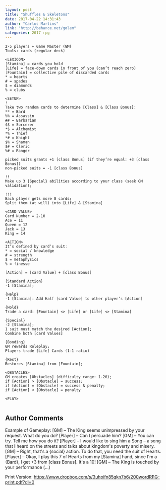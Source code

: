 ```yaml
---
layout: post
title: "Shuffles & Skeletons"
date: 2017-04-22 14:31:43
author: "Carlos Martins"
link: "http://behance.net/golem"
categories: 2017 rpg
---
```

```
2-5 players + Game Master (GM)
Tools: cards (regular deck)

<LEXICON>
[Stamina] = cards you hold
[Life] = face-down cards in front of you (can’t reach zero)
[Fountain] = collective pile of discarded cards
* = hearts
# = spades
$ = diamonds
% = clubs

<SETUP>
!
Take two random cards to determine [Class] & [Class Bonus]:
** = Bard 
%% = Assassin
## = Barbarian
$$ = Sorcerer
*$ = Alchemist
*% = Thief
*# = Knight
$% = Shaman
$# = Cleric
%# = Ranger

picked suits grants +1 [class Bonus] (if they’re equal: +3 [class Bonus])
non-picked suits = -1 [class Bonus]

!!
Make up 3 {Special} abilities according to your class (seek GM validation);

!!!
Each player gets more 8 cards;
Split them (at will) into [Life] & [Stamina]

<CARD VALUE>
Card Number = 2-10
Ace = 11
Queen = 12
Jack = 13
King = 14

<ACTION>
It’s defined by card’s suit:
* = social / knowledge
# = strength
$ = metaphysics
% = finesse

[Action] = [card Value] + [class Bonus]

{Standard Action}
-1 [Stamina];

{Help}
-1 [Stamina]: Add Half [card Value] to other player’s [Action]

{Hold}
Trade a card: [Fountain] <> [Life] or [Life] <> [Stamina]

{Special}
-2 [Stamina];
1 suit must match the desired [Action];
Combine both [card Values]

{Bonding}
GM rewards Roleplay;
Players trade [Life] Cards (1-1 ratio)

{Rest}
Restores [Stamina] from [Fountain];

<OBSTACLES>
GM creates [Obstacles] (difficulty range: 1-20); 
if [Action] > [Obstacle] = success;
if [Action] = [Obstacle] = success & penalty;
if [Action] < [Obstacle] = penalty

<PLAY>


```
## Author Comments 

Example of Gameplay:
[GM] – The King seems unimpressed by your request. What do you do?
[Player] – Can I persuade him?
[GM] – You can try. Tell me how you do it?
[Player] – I would like to sing him a Song – a song that I heard on the streets and talks about kingdom's poverty and misery.
[GM] – Right, that's a {social} action. To do that, you need the suit of Hearts. 
[Player] – Okay, I play this 7 of Hearts from my [Stamina] hand, since I'm a {Bard}, I get +3 from [class Bonus]. It's a 10!
[GM] – The King is touched by your performance (...)

Print Version:
https://www.dropbox.com/s/3uhpifn85qkn7b6/200wordRPG-print.pdf?dl=0
